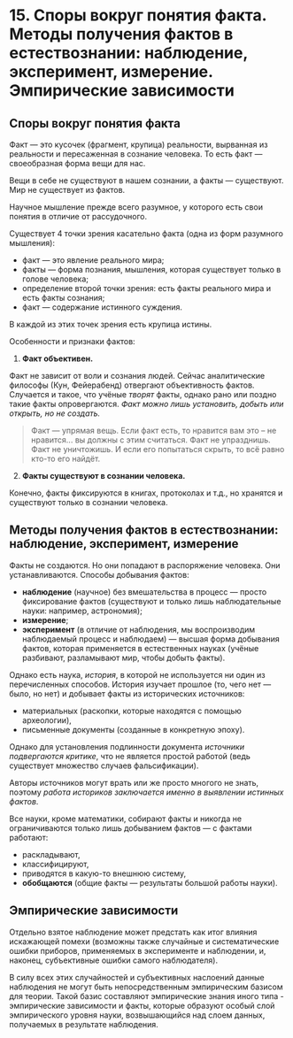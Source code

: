 # 15. Споры вокруг понятия факта. Методы получения фактов в естествознании: наблюдение, эксперимент, измерение. Эмпирические зависимости

## Споры вокруг понятия факта

Факт — это кусочек (фрагмент, крупица) реальности, вырванная из реальности и пересаженная в сознание человека.
То есть факт — своеобразная форма вещи для нас.

Вещи в себе не существуют в нашем сознании, а факты — существуют.
Мир не существует из фактов.

Научное мышление прежде всего разумное, у которого есть свои понятия в отличие от рассудочного.

Существует 4 точки зрения касательно факта (одна из форм разумного мышления):
- факт — это явление реального мира;
- факты — форма познания, мышления, которая существует только в голове человека;
- определение второй точки зрения: есть факты реального мира и есть факты сознания;
- факт — содержание истинного суждения.

В каждой из этих точек зрения есть крупица истины.

Особенности и признаки фактов:

1. __Факт объективен.__

Факт не зависит от воли и сознания людей.
Сейчас аналитические философы (Кун, Фейерабенд) отвергают объективность фактов.
Случается и такое, что учёные _творят_ факты, однако рано или поздно такие факты опровергаются.
_Факт можно лишь установить, добыть или открыть, но не создать._
  > Факт — упрямая вещь.
  > Если факт есть, то нравится вам это – не нравится... вы должны с этим считаться.
  > Факт не упразднишь.
  > Факт не уничтожишь.
  > И если его попытаться скрыть, то всё равно кто-то его найдёт.

2. __Факты существуют в сознании человека.__

Конечно, факты фиксируются в книгах, протоколах и т.д., но хранятся и существуют только в сознании человека.


## Методы получения фактов в естествознании: наблюдение, эксперимент, измерение

Факты не создаются.
Но они попадают в распоряжение человека.
Они устанавливаются.
Способы добывания фактов:
- __наблюдение__ (научное) без вмешательства в процесс — просто фиксирование фактов (существуют и только лишь наблюдательные науки: например, астрономия);
- __измерение__;
- __эксперимент__ (в отличие от наблюдения, мы воспроизводим наблюдаемый процесс и наблюдаем) — высшая форма добывания фактов, которая применяется в естественных науках (учёные разбивают, разламывают мир, чтобы добыть факты).

Однако есть наука, _история_, в которой не используется ни один из перечисленных способов.
История изучает прошлое (то, чего нет — было, но нет) и добывает факты из исторических источников:
- материальных (раскопки, которые находятся с помощью археологии),
- письменные документы (созданные в конкретную эпоху).

Однако для установления подлинности документа _источники подвергаются критике_, что не является простой работой (ведь существует множество случаев фальсификации).

Авторы источников могут врать или же просто многого не знать, поэтому _работа историков заключается именно в выявлении истинных фактов_.

Все науки, кроме математики, собирают факты и никогда не ограничиваются только лишь добыванием фактов — с фактами работают:
- раскладывают,
- классифицируют,
- приводятся в какую-то внешнюю систему,
- __обобщаются__ (общие факты — результаты большой работы науки).


## Эмпирические зависимости

Отдельно взятое наблюдение может предстать как итог влияния искажающей помехи (возможны также случайные и систематические ошибки приборов, применяемых в эксперименте и наблюдении, и, наконец, субъективные ошибки самого наблюдателя).

В силу всех этих случайностей и субъективных наслоений данные наблюдения не могут быть непосредственным эмпирическим базисом для теории.
Такой базис составляют эмпирические знания иного типа - эмпирические зависимости и факты, которые образуют особый слой эмпирического уровня науки, возвышающийся над слоем данных, получаемых в результате наблюдения.